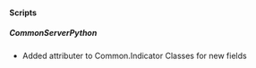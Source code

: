 
#### Scripts
##### CommonServerPython
- Added attributer to Common.Indicator Classes for new fields
